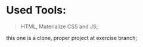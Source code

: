 # Used Tools:
> HTML, Materialize CSS and JS;

this one is a clone, proper project at exercise branch;
